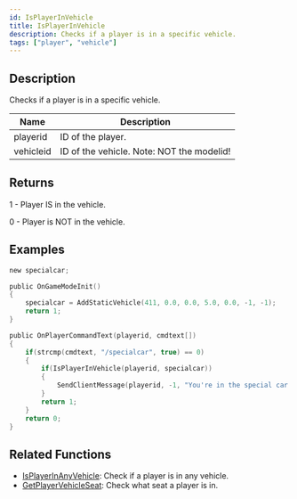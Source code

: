 ```yaml
---
id: IsPlayerInVehicle
title: IsPlayerInVehicle
description: Checks if a player is in a specific vehicle.
tags: ["player", "vehicle"]
---
```


## Description

Checks if a player is in a specific vehicle.

| Name      | Description                               |
| --------- | ----------------------------------------- |
| playerid  | ID of the player.                         |
| vehicleid | ID of the vehicle. Note: NOT the modelid! |

## Returns

1 - Player IS in the vehicle.

0 - Player is NOT in the vehicle.

## Examples

```c
new specialcar;

public OnGameModeInit()
{
    specialcar = AddStaticVehicle(411, 0.0, 0.0, 5.0, 0.0, -1, -1);
    return 1;
}

public OnPlayerCommandText(playerid, cmdtext[])
{
    if(strcmp(cmdtext, "/specialcar", true) == 0)
    {
        if(IsPlayerInVehicle(playerid, specialcar))
        {
            SendClientMessage(playerid, -1, "You're in the special car!");
        }
        return 1;
    }
    return 0;
}
```

## Related Functions

- [IsPlayerInAnyVehicle](../../scripting/functions/IsPlayerInAnyVehicle.md): Check if a player is in any vehicle.
- [GetPlayerVehicleSeat](../../scripting/functions/GetPlayerVehicleSeat.md): Check what seat a player is in.
